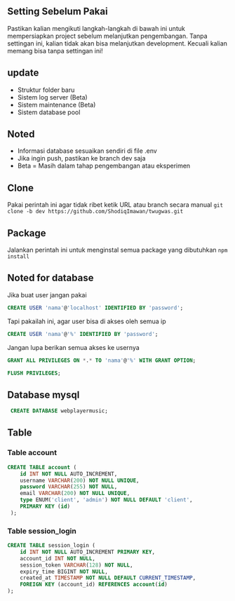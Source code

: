 ## Setting Sebelum Pakai
Pastikan kalian mengikuti langkah-langkah di bawah ini untuk mempersiapkan project sebelum melanjutkan pengembangan. Tanpa settingan ini, kalian tidak akan bisa melanjutkan development. 
Kecuali kalian memang bisa tanpa settingan ini!

## update
- Struktur folder baru
- Sistem log server (Beta)
- Sistem maintenance (Beta)
- Sistem database pool

## Noted
- Informasi database sesuaikan sendiri di file .env
- Jika ingin push, pastikan ke branch dev saja
- Beta = Masih dalam tahap pengembangan atau eksperimen

## Clone
Pakai perintah ini agar tidak ribet ketik URL atau branch secara manual
``` git clone -b dev https://github.com/ShodiqImawan/twugwas.git ```

## Package
Jalankan perintah ini untuk menginstal semua package yang dibutuhkan
``` npm install ```

## Noted for database
Jika buat user jangan pakai
```sql
CREATE USER 'nama'@'localhost' IDENTIFIED BY 'password';
```

Tapi pakailah ini, agar user bisa di akses oleh semua ip
```sql
CREATE USER 'nama'@'%' IDENTIFIED BY 'password';
```

Jangan lupa berikan semua akses ke usernya
```sql
GRANT ALL PRIVILEGES ON *.* TO 'nama'@'%' WITH GRANT OPTION;
```

```sql
FLUSH PRIVILEGES;
```

## Database mysql
```sql
 CREATE DATABASE webplayermusic; 
 ```

## Table
### Table account
```sql
CREATE TABLE account (
    id INT NOT NULL AUTO_INCREMENT,
    username VARCHAR(200) NOT NULL UNIQUE,
    password VARCHAR(255) NOT NULL,
    email VARCHAR(200) NOT NULL UNIQUE,
    type ENUM('client', 'admin') NOT NULL DEFAULT 'client',
    PRIMARY KEY (id)
 ); 
 ```

### Table session_login
```sql
CREATE TABLE session_login (
    id INT NOT NULL AUTO_INCREMENT PRIMARY KEY,
    account_id INT NOT NULL,
    session_token VARCHAR(128) NOT NULL,
    expiry_time BIGINT NOT NULL,
    created_at TIMESTAMP NOT NULL DEFAULT CURRENT_TIMESTAMP,
    FOREIGN KEY (account_id) REFERENCES account(id)
);
```


